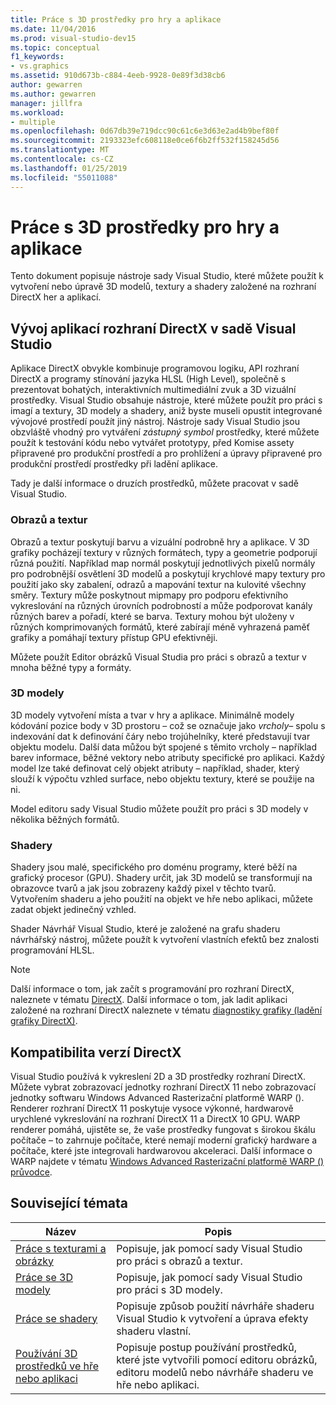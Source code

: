 ```yaml
---
title: Práce s 3D prostředky pro hry a aplikace
ms.date: 11/04/2016
ms.prod: visual-studio-dev15
ms.topic: conceptual
f1_keywords:
- vs.graphics
ms.assetid: 910d673b-c884-4eeb-9928-0e89f3d38cb6
author: gewarren
ms.author: gewarren
manager: jillfra
ms.workload:
- multiple
ms.openlocfilehash: 0d67db39e719dcc90c61c6e3d63e2ad4b9bef80f
ms.sourcegitcommit: 2193323efc608118e0ce6f6b2ff532f158245d56
ms.translationtype: MT
ms.contentlocale: cs-CZ
ms.lasthandoff: 01/25/2019
ms.locfileid: "55011088"
---
```

# <a name="work-with-3d-assets-for-games-and-apps"></a>Práce s 3D prostředky pro hry a aplikace

Tento dokument popisuje nástroje sady Visual Studio, které můžete použít k vytvoření nebo úpravě 3D modelů, textury a shadery založené na rozhraní DirectX her a aplikací.

## <a name="directx-app-development-in-visual-studio"></a>Vývoj aplikací rozhraní DirectX v sadě Visual Studio
 Aplikace DirectX obvykle kombinuje programovou logiku, API rozhraní DirectX a programy stínování jazyka HLSL (High Level), společně s prezentovat bohatých, interaktivních multimediální zvuk a 3D vizuální prostředky. Visual Studio obsahuje nástroje, které můžete použít pro práci s imagí a textury, 3D modely a shadery, aniž byste museli opustit integrované vývojové prostředí použít jiný nástroj. Nástroje sady Visual Studio jsou obzvláště vhodný pro vytváření *zástupný symbol* prostředky, které můžete použít k testování kódu nebo vytvářet prototypy, před Komise assety připravené pro produkční prostředí a pro prohlížení a úpravy připravené pro produkční prostředí prostředky při ladění aplikace.

 Tady je další informace o druzích prostředků, můžete pracovat v sadě Visual Studio.

### <a name="images-and-textures"></a>Obrazů a textur
 Obrazů a textur poskytují barvu a vizuální podrobně hry a aplikace. V 3D grafiky pocházejí textury v různých formátech, typy a geometrie podporují různá použití. Například map normál poskytují jednotlivých pixelů normály pro podrobnější osvětlení 3D modelů a poskytují krychlové mapy textury pro použití jako sky zabalení, odrazů a mapování textur na kulovité všechny směry. Textury může poskytnout mipmapy pro podporu efektivního vykreslování na různých úrovních podrobností a může podporovat kanály různých barev a pořadí, které se barva. Textury mohou být uloženy v různých komprimovaných formátů, které zabírají méně vyhrazená paměť grafiky a pomáhají textury přístup GPU efektivněji.

 Můžete použít Editor obrázků Visual Studia pro práci s obrazů a textur v mnoha běžné typy a formáty.

### <a name="3d-models"></a>3D modely
 3D modely vytvoření místa a tvar v hry a aplikace. Minimálně modely kódování pozice body v 3D prostoru – což se označuje jako *vrcholy*– spolu s indexování dat k definování čáry nebo trojúhelníky, které představují tvar objektu modelu. Další data můžou být spojené s těmito vrcholy – například barev informace, běžné vektory nebo atributy specifické pro aplikaci. Každý model lze také definovat celý objekt atributy – například, shader, který slouží k výpočtu vzhled surface, nebo objektu textury, které se použije na ni.

 Model editoru sady Visual Studio můžete použít pro práci s 3D modely v několika běžných formátů.

### <a name="shaders"></a>Shadery
 Shadery jsou malé, specifického pro doménu programy, které běží na grafický procesor (GPU). Shadery určit, jak 3D modelů se transformují na obrazovce tvarů a jak jsou zobrazeny každý pixel v těchto tvarů. Vytvořením shaderu a jeho použití na objekt ve hře nebo aplikaci, můžete zadat objekt jedinečný vzhled.

 Shader Návrhář Visual Studio, které je založené na grafu shaderu návrhářský nástroj, můžete použít k vytvoření vlastních efektů bez znalosti programování HLSL.

> [!NOTE]
> Další informace o tom, jak začít s programování pro rozhraní DirectX, naleznete v tématu [DirectX](http://go.microsoft.com/fwlink/p/?LinkId=224633). Další informace o tom, jak ladit aplikaci založené na rozhraní DirectX naleznete v tématu [diagnostiky grafiky (ladění grafiky DirectX)](../debugger/graphics/visual-studio-graphics-diagnostics.md).

## <a name="directx-version-compatibility"></a>Kompatibilita verzí DirectX
 Visual Studio používá k vykreslení 2D a 3D prostředky rozhraní DirectX. Můžete vybrat zobrazovací jednotky rozhraní DirectX 11 nebo zobrazovací jednotky softwaru Windows Advanced Rasterizační platformě WARP (). Renderer rozhraní DirectX 11 poskytuje vysoce výkonné, hardwarově urychlené vykreslování na rozhraní DirectX 11 a DirectX 10 GPU. WARP renderer pomáhá, ujistěte se, že vaše prostředky fungovat s širokou škálu počítače – to zahrnuje počítače, které nemají moderní grafický hardware a počítače, které jste integrovali hardwarovou akceleraci. Další informace o WARP najdete v tématu [Windows Advanced Rasterizační platformě WARP () průvodce](http://go.microsoft.com/fwlink/p/?LinkId=224634).

## <a name="related-topics"></a>Související témata

|Název|Popis|
|-----------|-----------------|
|[Práce s texturami a obrázky](../designers/working-with-textures-and-images.md)|Popisuje, jak pomocí sady Visual Studio pro práci s obrazů a textur.|
|[Práce se 3D modely](../designers/working-with-3-d-models.md)|Popisuje, jak pomocí sady Visual Studio pro práci s 3D modely.|
|[Práce se shadery](../designers/working-with-shaders.md)|Popisuje způsob použití návrháře shaderu Visual Studio k vytvoření a úprava efekty shaderu vlastní.|
|[Používání 3D prostředků ve hře nebo aplikaci](../designers/using-3-d-assets-in-your-game-or-app.md)|Popisuje postup používání prostředků, které jste vytvořili pomocí editoru obrázků, editoru modelů nebo návrháře shaderu ve hře nebo aplikaci.|